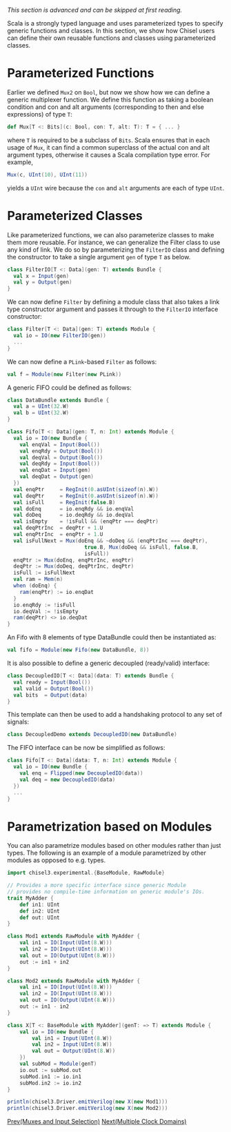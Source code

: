 _This section is advanced and can be skipped at first reading._

Scala is a strongly typed language and uses parameterized types to specify generic functions and classes.
In this section, we show how Chisel users can define their own reusable functions and classes using parameterized classes.

# Parameterized Functions

Earlier we defined `Mux2` on `Bool`, but now we show how we can define a generic multiplexer function.
We define this function as taking a boolean condition and con and alt arguments (corresponding to then and else expressions) of type `T`:

```scala
def Mux[T <: Bits](c: Bool, con: T, alt: T): T = { ... }
```

where `T` is required to be a subclass of `Bits`.
Scala ensures that in each usage of `Mux`, it can find a common superclass of the actual con and alt argument types,
otherwise it causes a Scala compilation type error.
For example,

```scala
Mux(c, UInt(10), UInt(11))
```

yields a `UInt` wire because the `con` and `alt` arguments are each of type `UInt`.

<!---
Jack: I cannot seem to get this to actually work
      Scala does not like the * in FIR since it could be from UInt or SInt

We now present a more advanced example of parameterized functions for defining an inner product FIR digital filter generically over Chisel `Num`s.

The inner product FIR filter can be mathematically defined as:
\begin{equation}
y[t] = \sum_j w_j * x_j[t-j]
\end{equation}


where `x` is the input and `w` is a vector of weights.
In Chisel this can be defined as:


```scala
def delays[T <: Data](x: T, n: Int): List[T] = 
  if (n <= 1) List(x) else x :: delays(RegNext(x), n - 1)

def FIR[T <: Data with Num[T]](ws: Seq[T], x: T): T = 
  ws zip delays(x, ws.length) map { case (a, b) => a * b } reduce (_ + _)
```
 
where 
`delays` creates a list of incrementally increasing delays of its input and
`reduce` constructs a reduction circuit given a binary combiner function `f`.  
In this case, `reduce` creates a summation circuit.
Finally, the `FIR` function is constrained to work on inputs of type `Num` where Chisel multiplication and addition are defined.
--->

# Parameterized Classes

Like parameterized functions, we can also parameterize classes to make them more reusable.
For instance, we can generalize the Filter class to use any kind of link.
We do so by parameterizing the `FilterIO` class and defining the constructor to take a single argument `gen` of type `T` as below.

```scala
class FilterIO[T <: Data](gen: T) extends Bundle { 
  val x = Input(gen)
  val y = Output(gen)
}
```

We can now define `Filter` by defining a module class that also takes a link type constructor argument and passes it through to the `FilterIO` interface constructor:

```scala
class Filter[T <: Data](gen: T) extends Module { 
  val io = IO(new FilterIO(gen))
  ...
}
```

We can now define a `PLink`-based `Filter` as follows:

```scala
val f = Module(new Filter(new PLink))
```

A generic FIFO could be defined as follows:

```scala
class DataBundle extends Bundle {
  val a = UInt(32.W)
  val b = UInt(32.W)
}

class Fifo[T <: Data](gen: T, n: Int) extends Module {
  val io = IO(new Bundle {
    val enqVal = Input(Bool())
    val enqRdy = Output(Bool())
    val deqVal = Output(Bool())
    val deqRdy = Input(Bool())
    val enqDat = Input(gen)
    val deqDat = Output(gen)
  })
  val enqPtr     = RegInit(0.asUInt(sizeof(n).W))
  val deqPtr     = RegInit(0.asUInt(sizeof(n).W))
  val isFull     = RegInit(false.B)
  val doEnq      = io.enqRdy && io.enqVal
  val doDeq      = io.deqRdy && io.deqVal
  val isEmpty    = !isFull && (enqPtr === deqPtr)
  val deqPtrInc  = deqPtr + 1.U
  val enqPtrInc  = enqPtr + 1.U
  val isFullNext = Mux(doEnq && ~doDeq && (enqPtrInc === deqPtr),
                         true.B, Mux(doDeq && isFull, false.B,
                         isFull))
  enqPtr := Mux(doEnq, enqPtrInc, enqPtr)
  deqPtr := Mux(doDeq, deqPtrInc, deqPtr)
  isFull := isFullNext
  val ram = Mem(n)
  when (doEnq) {
    ram(enqPtr) := io.enqDat
  }
  io.enqRdy := !isFull
  io.deqVal := !isEmpty
  ram(deqPtr) <> io.deqDat
}
```

An Fifo with 8 elements of type DataBundle could then be instantiated as:

```scala
val fifo = Module(new Fifo(new DataBundle, 8))
```

It is also possible to define a generic decoupled (ready/valid) interface:

```scala
class DecoupledIO[T <: Data](data: T) extends Bundle {
  val ready = Input(Bool())
  val valid = Output(Bool())
  val bits  = Output(data)
}
```

This template can then be used to add a handshaking protocol to any
set of signals:

```scala
class DecoupledDemo extends DecoupledIO(new DataBundle)
```

The FIFO interface can be now be simplified as follows: 

```scala
class Fifo[T <: Data](data: T, n: Int) extends Module {
  val io = IO(new Bundle {
    val enq = Flipped(new DecoupledIO(data))
    val deq = new DecoupledIO(data)
  })
  ...
}
```

# Parametrization based on Modules

You can also parametrize modules based on other modules rather than just types. The following is an example of a module parametrized by other modules as opposed to e.g. types.

```scala
import chisel3.experimental.{BaseModule, RawModule}

// Provides a more specific interface since generic Module
// provides no compile-time information on generic module's IOs.
trait MyAdder {
    def in1: UInt
    def in2: UInt
    def out: UInt
}

class Mod1 extends RawModule with MyAdder {
    val in1 = IO(Input(UInt(8.W)))
    val in2 = IO(Input(UInt(8.W)))
    val out = IO(Output(UInt(8.W)))
    out := in1 + in2
}

class Mod2 extends RawModule with MyAdder {
    val in1 = IO(Input(UInt(8.W)))
    val in2 = IO(Input(UInt(8.W)))
    val out = IO(Output(UInt(8.W)))
    out := in1 - in2
}

class X[T <: BaseModule with MyAdder](genT: => T) extends Module {
    val io = IO(new Bundle {
        val in1 = Input(UInt(8.W))
        val in2 = Input(UInt(8.W))
        val out = Output(UInt(8.W))
    })
    val subMod = Module(genT)
    io.out := subMod.out
    subMod.in1 := io.in1
    subMod.in2 := io.in2
}

println(chisel3.Driver.emitVerilog(new X(new Mod1)))
println(chisel3.Driver.emitVerilog(new X(new Mod2)))
```

[Prev(Muxes and Input Selection)](Muxes-and-Input-Selection) [Next(Multiple Clock Domains)](Multiple-Clock-Domains)